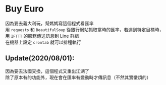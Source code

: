 # Buy Euro

因為要去義大利玩，幫媽媽寫這個程式看匯率 <br>
用 `requests` 和 `BeautifulSoup` 從銀行網站抓取當時的匯率，若達到特定目標時，用 `IFTTT` 的服務傳送訊息到 Line 群組<br>
在機器上設定 `crontab` 就可以排程執行

## Update(2020/08/01):

因為要去法國交換，這個程式又重出江湖了<br>
除了原本有的功能外，現在會在匯率有變動時才傳訊息（不然其實蠻煩的）
